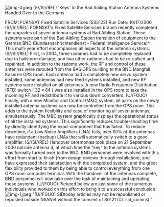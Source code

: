 ![img-0.jpeg](img-0.jpeg)
(S//SI//REL) 'Keys' to the Bad Aibling Station Antenna Systems Handed Over to the Germans

FROM:
FORNSAT Fixed Satellite Services (S33122)
Run Date: 10/17/2006
(S//SI//REL) FORNSAT's Fixed Satellite Services branch recently completed the upgrades of seven antenna systems at Bad Aibling Station. These systems were part of the Bad Aibling Station transition of equipment to the German BND (Bundesnachrichtendienst - Federal Intelligence Service)*. This multi-year effort encompassed all aspects of the antenna systems.
(S//SI//REL) First, in 2004, three radomes had to be completely replaced due to hailstorm damage, and two other radomes had to be re-calked and repainted. In addition to the radome work, the RF and control of these antennas were rerouted from the BAS OPS building to the BND Mangfall Kaserne OPS room. Each antenna had a completely new servo system installed, some antennas had new feed systems installed, and new RF systems were installed on all antennas. A new Radio Frequency Distribution (RFD) switch ( $32 \times 64$ ) was also installed in the OPS room to take the incoming RF and redistribute it to various down converters.
(U//FOUO) Finally, with a new Monitor and Control (M\&C) system, all parts on the newly installed antenna systems can now be controlled from the OPS room. This adds to the system flexibility and ease of monitoring all seven antennas, simultaneously. The M\&C system graphically displays the operational status of all the installed systems. This significantly reduces trouble-shooting time by directly identifying the exact component that has failed. To reduce downtime, if a Low Noise Amplifiers (LNA) fails, over 50\% of the antennas have redundant (backup) LNAs that will automatically switch to a good amplifier.
(S//SI//REL) Handover ceremonies took place on 21 September 2006 outside antenna 4, at which time the "key" to the antenna systems was formally turned over to the BND. BND personnel were involved with this effort from start to finish (from design reviews through installation), and have expressed their satisfaction with the completed system, and the great flexibility provided to them by being able to control everything from one OPS room computer terminal. With the handover of the antennas complete, BND personnel will now take over the task of maintaining and operating these systems.
(U//FOUO) Pictured below are just some of the numerous individuals who worked on this effort to bring it to a successful conclusion.
![img-1.jpeg](img-1.jpeg)
"(U//FOUO) SIDtoday articles may not be republished or reposted outside NSANet without the consent of S0121 (DL sid_comms)."
